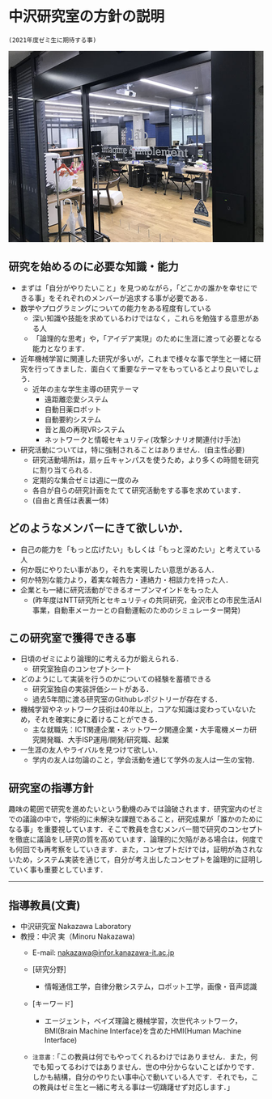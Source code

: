 # 中沢研究室の方針の説明
`(2021年度ゼミ生に期待する事)`

![研究室風景](images/IMG_9897.JPG)

## 研究を始めるのに必要な知識・能力
- まずは「自分がやりたいこと」を見つめながら，「どこかの誰かを幸せにできる事」をそれぞれのメンバーが追求する事が必要である．
- 数学やプログラミングについての能力をある程度有している
  - 深い知識や技能を求めているわけではなく，これらを勉強する意思がある人
  - 「論理的な思考」や，「アイデア実現」のために生涯に渡って必要となる能力となります．
- 近年機械学習に関連した研究が多いが，これまで様々な事で学生と一緒に研究を行ってきました．面白くて重要なテーマをもっているとより良いでしょう．
  - 近年の主な学生主導の研究テーマ
    - 遠距離恋愛システム
    - 自動目薬ロボット
    - 自動要約システム
    - 音と風の再現VRシステム
    - ネットワークと情報セキュリティ(攻撃シナリオ関連付け手法)
- 研究活動については，特に強制されることはありません．(自主性必要)
  - 研究活動場所は，扇ヶ丘キャンパスを使うため，より多くの時間を研究に割り当てられる．
  - 定期的な集合ゼミは週に一度のみ
  - 各自が自らの研究計画をたてて研究活動をする事を求めています．
  - (自由と責任は表裏一体)

## どのようなメンバーにきて欲しいか．
- 自己の能力を「もっと広げたい」もしくは「もっと深めたい」と考えている人
- 何か既にやりたい事があり，それを実現したい意思がある人．
- 何か特別な能力より，着実な報告力・連絡力・相談力を持った人．
- 企業とも一緒に研究活動ができるオープンマインドをもった人
  - (昨年度はNTT研究所とセキュリティの共同研究，金沢市との市民生活AI事業，自動車メーカーとの自動運転のためのシミュレーター開発)

## この研究室で獲得できる事
- 日頃のゼミにより論理的に考える力が鍛えられる．
  - 研究室独自のコンセプトシート
- どのようにして実装を行うのかについての経験を蓄積できる
  - 研究室独自の実装評価シートがある．
  - 過去5年間に渡る研究室のGithubレポジトリーが存在する．
- 機械学習やネットワーク技術は40年以上，コアな知識は変わっていないため，それを確実に身に着けることができる．
  - 主な就職先：ICT関連企業・ネットワーク関連企業・大手電機メーカ研究開発職、大手ISP運用/開発/研究職、起業
- 一生涯の友人やライバルを見つけて欲しい．
  - 学内の友人は勿論のこと，学会活動を通じて学外の友人は一生の宝物．

## 研究室の指導方針

 趣味の範囲で研究を進めたいという動機のみでは論破されます．研究室内のゼミでの議論の中で，学術的に未解決な課題であること，研究成果が「誰かのためになる事」を重要視しています．そこで教員を含むメンバー間で研究のコンセプトを徹底に議論をし研究の質を高めています．論理的に欠陥がある場合は，何度でも何回でも再考察をしていきます．また，コンセプトだけでは，証明が為されないため，システム実装を通じて，自分が考え出したコンセプトを論理的に証明していく事も重要としています．

----

## 指導教員(文責)
- 中沢研究室 Nakazawa Laboratory
- 教授：中沢 実（Minoru Nakazawa)
  - E-mail: nakazawa@infor.kanazawa-it.ac.jp
  - [研究分野]
    - 情報通信工学，自律分散システム，ロボット工学，画像・音声認識
  - [キーワード]
    - エージェント，ベイズ理論と機械学習，次世代ネットワーク，BMI(Brain Machine Interface)を含めたHMI(Human Machine Interface)

  - `注意書：`「この教員は何でもやってくれるわけではありません．また，何でも知ってるわけではありません．世の中分からないことばかりです．しかも結構，自分のやりたい事中心で動いている人です．それでも，この教員はゼミ生と一緒に考える事は一切躊躇せず対応します．」